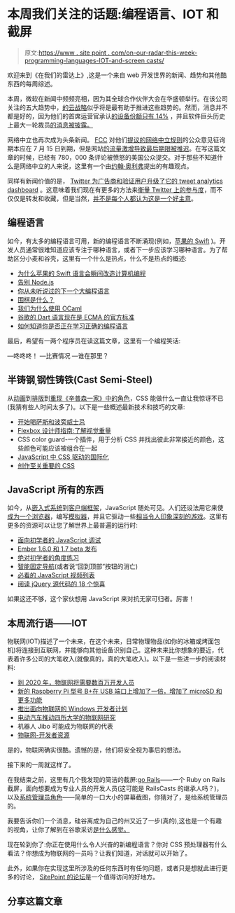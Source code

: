 # 本周我们关注的话题:编程语言、IOT 和截屏

> 原文:[https://www . site point . com/on-our-radar-this-week-programming-languages-IOT-and-screen casts/](https://www.sitepoint.com/on-our-radar-this-week-programming-languages-iot-and-screencasts/)

欢迎来到《在我们的雷达上》,这是一个来自 web 开发世界的新闻、趋势和其他酷东西的每周综述。

本周，微软在新闻中频频亮相，因为其全球合作伙伴大会在华盛顿举行。在该公司关注的五大趋势中，[的云战略](http://readwrite.com/2014/07/14/microsoft-azure-cloud-opportunities)似乎将是最有助于推进这些趋势的。然而，消息并不都是好的，因为他们的首席运营官承认[的设备份额只有 14%](http://www.computerworld.com/s/article/9249709/Microsoft_gets_real_admits_its_device_share_is_just_14_) ，并且软件巨头历史上最大一轮裁员[的消息被披露。](http://www.theregister.co.uk/2014/07/15/microsoft_biggest_job_cuts_since_2009/)

网络中立也再次成为头条新闻。 [FCC](http://en.wikipedia.org/wiki/Federal_Communications_Commission) 对他们[提议的网络中立规则](http://consumerist.com/2014/05/15/fcc-votes-to-approve-net-neutrality-rules-with-fast-lanes-intact/)的公众意见征询期本应在 7 月 15 日到期，但是网站[的流量激增导致最后期限被推迟](http://www.washingtonpost.com/blogs/the-switch/wp/2014/07/15/the-fcc-is-so-swamped-with-net-neutrality-comments-its-extending-the-deadline/)。在写这篇文章的时候，已经有 780，000 条评论被愤怒的美国公众提交。对于那些不知道什么是网络中立的人来说，这里有一个由[约翰·奥利弗](http://uproxx.com/tv/2014/06/john-oliver-took-on-net-neutrality-last-night-and-were-all-the-better-for-it/)提出的有趣观点。

同样有新闻价值的是， [Twitter 为广告商和验证用户升级了它的 tweet analytics dashboard](http://mashable.com/2014/07/11/twitter-analytics-2/) 。这意味着我们现在有更多的方法来[衡量 Twitter 上的参与度](http://blog.digitalinsights.in/twitter-analytics-features/05220487.html)，而不仅仅是转发和收藏，但是当然，[并不是每个人都认为这是一个好主意](http://thenextweb.com/twitter/2014/07/12/twitters-new-analytics-turn-us-stat-hungry-engagement-addicts/)。

## 编程语言

如今，有太多的编程语言可用，新的编程语言不断涌现(例如，[苹果的 Swift](https://www.sitepoint.com/introduction-swift-programming-language/) )。开发人员通常很难知道应该专注于哪种语言，或者下一步应该学习哪种语言。为了帮助区分小麦和谷壳，这里有一个什么是热点，什么不是热点的概述:

*   [为什么苹果的 Swift 语言会瞬间改造计算机编程](http://www.wired.com/2014/07/apple-swift/)
*   [告别 Node.js](https://medium.com/code-adventures/4ba9e7f3e52b)
*   [你从未听说过的下一个大编程语言](http://www.wired.com/2014/07/d-programming-language/)
*   [围棋是什么？](http://code.tutsplus.com/tutorials/what-is-go--cms-21635)
*   [我们为什么使用 OCaml](http://tech.esper.com/2014/07/15/why-we-use-ocaml/)
*   [谷歌的 Dart 语言现在是 ECMA 的官方标准](http://techcrunch.com/2014/07/08/googles-dart-language-is-now-an-official-ecma-standard/)
*   [如何知道你是否正在学习正确的编程语言](http://venturebeat.com/2014/06/24/how-to-know-if-youre-learning-the-right-programming-language/)

最后，希望有一两个程序员在读这篇文章，这里有一个编程笑话:

—咚咚咚！
—比赛情况
—谁在那里？

## 半铸钢ˌ钢性铸铁(Cast Semi-Steel)

从[动画](http://davidwalsh.name/demo/css-cube.php)到[排版](http://codepen.io/noahblon/pen/CsxfH)到[重现《辛普森一家》中的角色](http://pattle.github.io/simpsons-in-css/)，CSS 能做什么一直让我惊讶不已(我猜有些人时间太多了)。以下是一些概述最新技术和技巧的文章:

*   [开始喝萨斯和波旁威士忌](https://www.sitepoint.com/getting-started-sass-bourbon/)
*   [Flexbox 设计师指南:了解视觉重量](http://demosthenes.info/blog/901/A-Designers-Guide-To-Flexbox-Understanding-Visual-Weight)
*   CSS color guard-一个插件，用于分析 CSS 并找出彼此非常接近的颜色，这些颜色可能应该被组合在一起
*   [JavaScript 中 CSS 驱动的国际化](http://www.smashingmagazine.com/2014/06/23/css-driven-internationalization-in-javascript/)
*   [创作至关重要的 CSS](http://css-tricks.com/authoring-critical-fold-css/)

## JavaScript 所有的东西

如今，从[嵌入式系统](https://www.sitepoint.com/javascript-embedded-systems-good-fit/)到[客户端框架](http://todomvc.com/)，JavaScript 随处可见。人们还设法用它来使[成为一个浏览器](http://breach.cc/)，编写[模拟器](http://www.cambus.net/emulators-written-in-javascript/)，并且它驱动一些[相当令人印象深刻的游戏](http://race.assassinscreedpirates.com/)。这里有更多的资源可以让您了解世界上最普遍的运行时:

*   [面向初学者的 JavaScript 调试](http://juliepagano.com/blog/2014/05/18/javascript-debugging-for-beginners/)
*   [Ember 1.6.0 和 1.7 beta 发布](http://emberjs.com/blog/2014/07/07/ember-1-6-0-and-ember-1-7-0-beta-released.html)
*   [绝对初学者的角度练习](http://medialoot.com/blog/angularjs-for-absolute-beginners/)
*   [智能固定导航](http://codyhouse.co/gem/smart-fixed-navigation/)(或者说“回到顶部”按钮的消亡)
*   [必看的 JavaScript 视频列表](https://github.com/bolshchikov/js-must-watch)
*   [阅读 jQuery 源代码的 18 个惊喜](http://quickleft.com/blog/18-surprises-from-reading-jquery-s-source-code)

如果这还不够，这个家伙想用 JavaScript 来对抗无家可归者。厉害！

## 本周流行语——IOT

物联网(IOT)描述了一个未来，在这个未来，日常物理物品(如你的冰箱或烤面包机)将连接到互联网，并能够向其他设备识别自己。这种未来比你想象的要近，代表着许多公司的大笔收入(就像真的，真的大笔收入)。以下是一些进一步的阅读材料:

*   [到 2020 年，物联网将需要数百万开发人员](http://readwrite.com/2014/06/27/internet-of-things-developers-jobs-opportunity#awesm=~oIPZpbvYNG1glv)
*   [新的 Raspberry Pi 型号 B+在 USB 端口上增加了一倍，增加了 microSD 和更多功能](http://www.pcworld.com/article/2453391/new-raspberry-pi-model-b-doubles-up-on-usb-ports-adds-microsd-and-more.html)
*   [推出面向物联网的 Windows 开发者计划](http://blogs.windows.com/windows/b/buildingapps/archive/2014/07/11/rolling-out-the-windows-developer-program-for-iot.aspx)
*   [电动汽车推动四所大学的物联网研究](http://gcn.com/articles/2014/07/15/electric-vehicles-internet-of-things.aspx)
*   机器人 Jibo 可能成为物联网的代表
*   [物联网-开发者资源](http://www.codeproject.com/Chapters/16/Internet-of-Things.aspx)

是的，物联网确实很酷。遗憾的是，他们将安全视为事后的想法。

接下来的一周就这样了。

在我结束之前，这里有几个我发现的简洁的截屏:[go Rails](https://gorails.com/)——一个 Ruby on Rails 截屏，面向想要成为专业人员的开发人员(这可能是 RailsCasts 的继承人吗？)，以及[系统管理员角色](http://sysadmincasts.com/)——简单的一口大小的屏幕截图，你猜对了，是给系统管理员的。

我要告诉你们一个消息，硅谷离成为自己的州又近了一步(真的),这也是一个有趣的视角，让你了解到在谷歌采访[是什么感觉。](http://www.businessinsider.com/hard-google-interview-questions-2014-7?op=1)

现在轮到你了:你正在使用什么令人兴奋的新编程语言？你对 CSS 预处理器有什么看法？你想成为物联网的一员吗？让我们知道，对话就可以开始了。

此外，如果你在实现这里所涉及的任何东西时有任何问题，或者只是想就此进行更多的讨论， [SitePoint 的论坛](https://www.sitepoint.com/forums/)是一个值得访问的好地方。

## 分享这篇文章